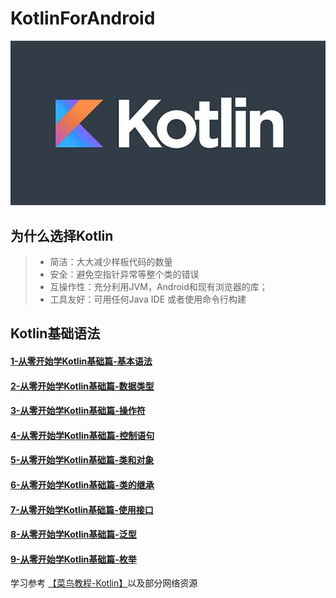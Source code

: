 # KotlinForAndroid
<div align=center>
    <img src="https://github.com/SiberiaDante/KotlinForAndroid/blob/master/assets/bg_kotlin.jpg"/>
</div>

## 为什么选择Kotlin
>* 简洁：大大减少样板代码的数量
>* 安全：避免空指针异常等整个类的错误
>* 互操作性：充分利用JVM，Android和现有浏览器的库；
>* 工具友好：可用任何Java IDE 或者使用命令行构建

## Kotlin基础语法
#### [1-从零开始学Kotlin基础篇-基本语法](https://github.com/SiberiaDante/KotlinForAndroid/blob/master/Document/1-%E4%BB%8E%E9%9B%B6%E5%BC%80%E5%A7%8B%E5%AD%A6Kotlin-%E5%9F%BA%E7%A1%80%E8%AF%AD%E6%B3%95.md)
#### [2-从零开始学Kotlin基础篇-数据类型](https://github.com/SiberiaDante/KotlinForAndroid/blob/master/Document/2-%E4%BB%8E%E9%9B%B6%E5%BC%80%E5%A7%8B%E5%AD%A6Kotlin-%E6%95%B0%E6%8D%AE%E7%B1%BB%E5%9E%8B.md)
#### [3-从零开始学Kotlin基础篇-操作符](https://github.com/SiberiaDante/KotlinForAndroid/blob/master/Document/3-%E4%BB%8E%E9%9B%B6%E5%BC%80%E5%A7%8B%E5%AD%A6Kotlin-%E6%93%8D%E4%BD%9C%E7%AC%A6.md)
#### [4-从零开始学Kotlin基础篇-控制语句](https://github.com/SiberiaDante/KotlinForAndroid/blob/master/Document/4-%E4%BB%8E%E9%9B%B6%E5%BC%80%E5%A7%8B%E5%AD%A6Kotlin-%E6%8E%A7%E5%88%B6%E8%AF%AD%E5%8F%A5.md)
#### [5-从零开始学Kotlin基础篇-类和对象](https://github.com/SiberiaDante/KotlinForAndroid/blob/master/Document/5-%E4%BB%8E%E9%9B%B6%E5%BC%80%E5%A7%8B%E5%AD%A6Kotlin-%E7%B1%BB%E5%92%8C%E5%AF%B9%E8%B1%A1.md)
#### [6-从零开始学Kotlin基础篇-类的继承](https://github.com/SiberiaDante/KotlinForAndroid/blob/master/Document/6-%E4%BB%8E%E9%9B%B6%E5%BC%80%E5%A7%8B%E5%AD%A6Kotlin-%E7%B1%BB%E7%9A%84%E7%BB%A7%E6%89%BF.md)
#### [7-从零开始学Kotlin基础篇-使用接口](https://github.com/SiberiaDante/KotlinForAndroid/blob/master/Document/7-%E4%BB%8E%E9%9B%B6%E5%BC%80%E5%A7%8B%E5%AD%A6Kotlin-%E4%BD%BF%E7%94%A8%E6%8E%A5%E5%8F%A3.md)
#### [8-从零开始学Kotlin基础篇-泛型](https://github.com/SiberiaDante/KotlinForAndroid/blob/master/Document/8-%E4%BB%8E%E9%9B%B6%E5%BC%80%E5%A7%8B%E5%AD%A6Kotlin-%E6%B3%9B%E5%9E%8B.md)
#### [9-从零开始学Kotlin基础篇-枚举](https://github.com/SiberiaDante/KotlinForAndroid/blob/master/Document/9-%E4%BB%8E%E9%9B%B6%E5%BC%80%E5%A7%8B%E5%AD%A6Kotlin-%E6%9E%9A%E4%B8%BE.md)





学习参考 [【菜鸟教程-Kotlin】](http://www.runoob.com/kotlin/kotlin-generics.html)以及部分网络资源